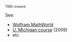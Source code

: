 <sup>`TODO:expand`</sup>

See:
- [Wolfram MathWorld](mathworld.wolfram.com/CombinatorialMatrixTheory.html)
- [U. Michigan course](www.math.lsa.umich.edu/~fomin/665f09.html) (2009)
- etc.